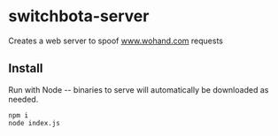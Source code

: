 # switchbota-server
Creates a web server to spoof www.wohand.com requests

## Install
Run with Node -- binaries to serve will automatically be downloaded as needed.

```shell
npm i
node index.js
```
